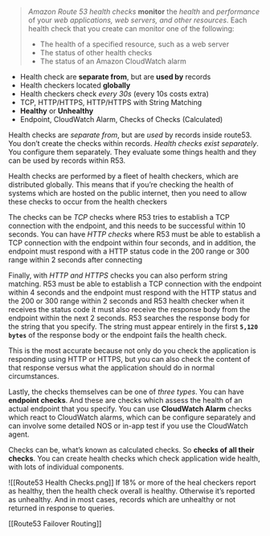 > *Amazon Route 53 health checks* **monitor** the *health* and *performance* of your *web applications, web servers, and other resources*. Each health check that you create can monitor one of the following:
> - The health of a specified resource, such as a web server
> - The status of other health checks
> - The status of an Amazon CloudWatch alarm

- Health check are **separate from**, but are **used by** records
- Health checkers located **globally**
- Health checkers check *every 30s* (every 10s costs extra)
- TCP, HTTP/HTTPS, HTTP/HTTPS with String Matching
- **Healthy** or **Unhealthy**
- Endpoint, CloudWatch Alarm, Checks of Checks (Calculated)

Health checks are *separate from*, but are *used* by records inside route53. You don’t create the checks within records. *Health checks exist separately*. You configure them separately. They evaluate some things health and they can be used by records within R53.

Health checks are performed by a fleet of health checkers, which are distributed globally. This means that if you’re checking the health of systems which are hosted on the public internet, then you need to allow these checks to occur from the health checkers

The checks can be *TCP* checks where R53 tries to establish a TCP connection with the endpoint, and this needs to be successful within 10 seconds. You can have *HTTP checks* where R53 must be able to establish a TCP connection with the endpoint within four seconds, and in addition, the endpoint must respond with a HTTP status code in the 200 range or 300 range within 2 seconds after connecting

Finally, with *HTTP and HTTPS* checks you can also perform string matching. R53 must be able to establish a TCP connection with the endpoint within 4 seconds and the endpoint must respond with the HTTP status and the 200 or 300 range within 2 seconds and R53 health checker when it receives the status code it must also receive the response body from the endpoint within the next 2 seconds. R53 searches the response body for the string that you specify. The string must appear entirely in the first **`5,120 bytes`** of the response body or the endpoint fails the health check.

This is the most accurate because not only do you check the application is responding using HTTP or HTTPS, but you can also check the content of that response versus what the application should do in normal circumstances.

Lastly, the checks themselves can be one of *three types*. You can have **endpoint checks**. And these are checks which assess the health of an actual endpoint that you specify. You can use **CloudWatch Alarm** checks which react to CloudWatch alarms, which can be configure separately and can involve some detailed NOS or in-app test if you use the CloudWatch agent.

Checks can be, what’s known as calculated checks. So **checks of all their checks**. You can create health checks which check application wide health, with lots of individual components.

![[Route53 Health Checks.png]]
If 18% or more of the heal checkers report as healthy, then the health check overall is healthy. Otherwise it’s reported as unhealthy. And in most cases, records which are unhealthy or not returned in response to queries.

[[Route53 Failover Routing]]

